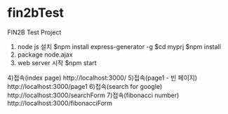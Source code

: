 # fin2bTest
FIN2B Test Project

1) node js 설치
$npm install express-generator -g
$cd myprj
$npm install
2) package
node.ajax
3) web server 시작
$npm start

4)접속(index page)
http://localhost:3000/
5)접속(page1 - 빈 페이지)
http://localhost:3000/page1
6)접속(search for google)
http://localhost:3000/searchForm
7)접속(fibonacci number)
http://localhost:3000/fibonacciForm
